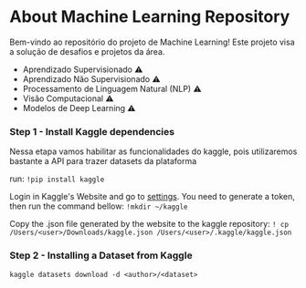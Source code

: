 # About Machine Learning Repository

Bem-vindo ao repositório do projeto de Machine Learning! Este projeto visa a solução de desafios e projetos da área.

- Aprendizado Supervisionado ⚠️
- Aprendizado Não Supervisionado ⚠️
- Processamento de Linguagem Natural (NLP) ⚠️
- Visão Computacional ⚠️
- Modelos de Deep Learning ⚠️ 

### Step 1 - Install Kaggle dependencies

Nessa etapa vamos habilitar as funcionalidades do kaggle, pois utilizaremos bastante a API para trazer datasets da plataforma

run:
```!pip install kaggle```

Login in Kaggle's Website and go to <a href='https://www.kaggle.com/settings'>settings</a>. You need to generate a token, then run the command bellow:
```!mkdir ~/kaggle```

Copy the .json file generated by the website to the kaggle repository:
```! cp /Users/<user>/Downloads/kaggle.json /Users/<user>/.kaggle/kaggle.json```


### Step 2 - Installing a Dataset from Kaggle

```kaggle datasets download -d <author>/<dataset>```
